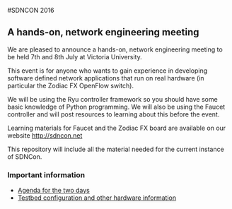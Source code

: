 #SDNCON 2016
## A hands-on, network engineering meeting

We are pleased to announce a hands-on, network engineering meeting to be held 7th and 8th July at Victoria University.

This event is for anyone who wants to gain experience in developing software defined network applications that run on 
real hardware (in particular the Zodiac FX OpenFlow switch).

We will be using the Ryu controller framework so you should have some basic knowledge of Python programming. 
We will also be using the Faucet controller and will post resources to learning about this before the event.

Learning materials for Faucet and the Zodiac FX board are available on our website http://sdncon.net

This repository will include all the material needed for the current instance of SDNCon.

### Important information

  * [Agenda for the two days](agenda.md)
  * [Testbed configuration and other hardware information](hardware/README.md)
